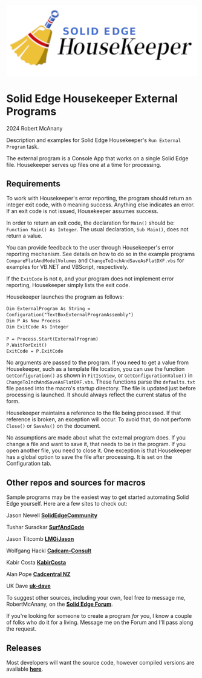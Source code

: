 ![Logo](logo.png)

# Solid Edge Housekeeper External Programs
2024 Robert McAnany

Description and examples for Solid Edge Housekeeper's `Run External Program` task.

The external program is a Console App that works on a single Solid Edge file. 
Housekeeper serves up files one at a time for processing.  

## Requirements

To work with Housekeeper's error reporting, the program should return 
an integer exit code, with `0` meaning success. 
Anything else indicates an error.  If an exit code is not issued, 
Housekeeper assumes success.

In order to return an exit code, 
the declaration for `Main()` should be: 
`Function Main() As Integer`. 
The usual declaration, `Sub Main()`, does not return a value.

You can provide feedback to the user through Housekeeper's
error reporting mechanism.  See details
on how to do so in the example programs 
`CompareFlatAndModelVolumes` and `ChangeToInchAndSaveAsFlatDXF.vbs` 
for examples for VB.NET and VBScript, respectively.  

If the `ExitCode` is not `0`, and your program does not
implement error reporting, Housekeeper simply lists the exit code.

Housekeeper launches the program as follows:

    Dim ExternalProgram As String = Configuration("TextBoxExternalProgramAssembly")
    Dim P As New Process
    Dim ExitCode As Integer

    P = Process.Start(ExternalProgram)
    P.WaitForExit()
    ExitCode = P.ExitCode

No arguments are passed to the program. 
If you need to get a value from Housekeeper, 
such as a template file location, 
you can use the function `GetConfiguration()` 
as shown in `FitIsoView`, 
or `GetConfigurationValue()` in `ChangeToInchAndSaveAsFlatDXF.vbs`. 
These functions parse the `defaults.txt` file passed 
into the macro's startup directory. 
The file is updated just before processing is launched. 
It should always reflect the current status of the form.

Housekeeper maintains a reference to the file being processed. 
If that reference is broken, an exception will occur. 
To avoid that, do not perform `Close()` or `SaveAs()` on the document.

No assumptions are made about what the external program does. 
If you change a file and want to save it, that needs to be in 
the program.  If you open another file, you need to close it. 
One exception is that Housekeeper has a global option to save 
the file after processing.  It is set on the Configuration tab.

## Other repos and sources for macros

Sample programs may be the easiest way to get started automating Solid Edge yourself. 
Here are a few sites to check out:

Jason Newell [**SolidEdgeCommunity**](https://github.com/SolidEdgeCommunity)

Tushar Suradkar [**SurfAndCode**](http://www.surfandcode.in/2014/01/index-of-all-tutorials-on-this-solid.html)

Jason Titcomb [**LMGiJason**](https://github.com/LMGiJason)

Wolfgang Hackl [**Cadcam-Consult**](http://cadcam-consult.com/Page_00/index.html)

Kabir Costa [**KabirCosta**](https://github.com/kabircosta)

Alan Pope [**Cadcentral NZ**](https://www.cadcentral.co.nz/macros)

UK Dave [**uk-dave**](https://github.com/uk-dave/SolidEdge)

To suggest other sources, including your own, feel free to message me, 
RobertMcAnany, on the 
[**Solid Edge Forum**](https://community.sw.siemens.com/s/topic/0TO4O000000MihiWAC/solid-edge).

If you're looking for someone to create a program *for* you, 
I know a couple of folks who do it
for a living.  Message me on the Forum and I'll pass along the request.


## Releases

Most developers will want the source code, 
however compiled versions are available 
[**here**](https://github.com/rmcanany/HousekeeperExternalPrograms/releases/).



